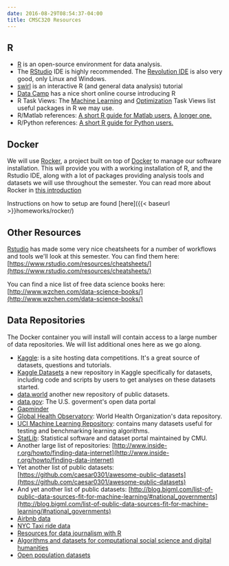 ```yaml
---
date: 2016-08-29T08:54:37-04:00
title: CMSC320 Resources 
---
```


## R

* [R](http://www.r-project.org) is an open-source environment for data analysis.  
* The [RStudio](http://www.rstudio.com/ide) IDE is highly recommended. The [Revolution IDE](http://www.revolutionanalytics.com/academic-and-public-service-programs) is also very good, only Linux and Windows.  
* [swirl](http://swirlstats.com/) is an interactive R (and general data analysis) tutorial  
* [Data Camp](https://www.datacamp.com/courses/free-introduction-to-r) has a nice short online course introducing R  
* R Task Views: The [Machine Learning](http://cran.r-project.org/web/views/MachineLearning.html) and [Optimization](http://cran.r-project.org/web/views/Optimization.html) Task Views list useful packages in R we may use.  
* R/Matlab references: [A short R guide for Matlab users.](http://mathesaurus.sourceforge.net/octave-r.html) [A longer one.](http://cran.r-project.org/doc/contrib/Hiebeler-matlabR.pdf)  
* R/Python references: [A short R guide for Python users.](http://mathesaurus.sourceforge.net/r-numpy.html)  

## Docker

We will use [Rocker](https://github.com/rocker-org/rocker), a project built on top of
[Docker](https://www.docker.com/) to manage our software installation. This will provide you with a working installation of R, and the Rstudio IDE, along with a lot
of packages providing analysis tools and datasets we will use throughout the semester. You
can read more about Rocker in [this introduction](http://dirk.eddelbuettel.com/blog/2014/10/23/)

Instructions on how to setup are found [here]({{< baseurl >}}homeworks/rocker/)

## Other Resources

[Rstudio](http://rstudio.org) has made some very nice cheatsheets for
a number of workflows and tools we'll look at this semester. You can find them here: [https://www.rstudio.com/resources/cheatsheets/](https://www.rstudio.com/resources/cheatsheets/)

You can find a nice list of free data science books here: [http://www.wzchen.com/data-science-books/](http://www.wzchen.com/data-science-books/)

## Data Repositories

The Docker container you will install will contain access to a large number of data repositories.
We will list additional ones here as we go along.

* [Kaggle](http://www.kaggle.com/): is a site hosting data competitions. It's a great source of
datasets, questions and tutorials.
* [Kaggle Datasets](https://www.kaggle.com/datasets) a new repository in Kaggle specifically for datasets, including code and scripts by users to get analyses on these datasets started.  
* [data.world](https://data.world/) another new repository of public datasets. 
* [data.gov](http://www.data.gov/): The U.S. goverment's open data portal
* [Gapminder](http://www.gapminder.org/data/)
* [Global Health Observatory](http://www.who.int/gho/database/en/): World Health Organization's data repository.
* [UCI Machine Learning Repository](http://archive.ics.uci.edu/ml/): contains many datasets useful for testing and benchmarking learning algorithms.
* [StatLib](http://lib.stat.cmu.edu/): Statistical software and
dataset portal maintained by CMU.
* Another large list of repositories: [http://www.inside-r.org/howto/finding-data-internet](http://www.inside-r.org/howto/finding-data-internet)
* Yet another list of public datasets:
[https://github.com/caesar0301/awesome-public-datasets](https://github.com/caesar0301/awesome-public-datasets)
* And yet another list of public datasets: [http://blog.bigml.com/list-of-public-data-sources-fit-for-machine-learning/#national_governments](http://blog.bigml.com/list-of-public-data-sources-fit-for-machine-learning/#national_governments)
* [Airbnb data](http://insideairbnb.com/get-the-data.html)  
* [NYC Taxi ride data](http://www.nyc.gov/html/tlc/html/about/trip_record_data.shtml)
* [Resources for data journalism with R](http://rddj.info)  
* [Algorithms and datasets for computational social science and digital humanities](http://ropengov.github.io/)  
* [Open population datasets](https://code.facebook.com/posts/596471193873876/open-population-datasets-and-open-challenges/)

